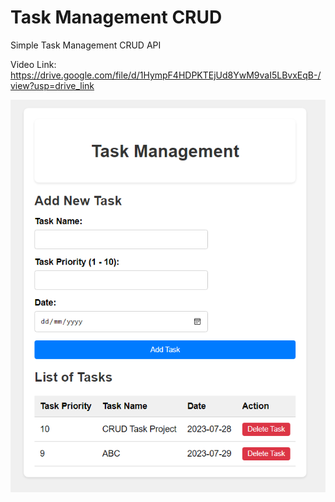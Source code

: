 # Task Management CRUD

 Simple Task Management CRUD API

Video Link: https://drive.google.com/file/d/1HympF4HDPKTEjUd8YwM9vaI5LBvxEqB-/view?usp=drive_link

![1690498219917](image/README/1690498219917.png)
